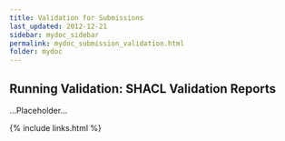 ```yaml
---
title: Validation for Submissions
last_updated: 2012-12-21
sidebar: mydoc_sidebar
permalink: mydoc_submission_validation.html
folder: mydoc
---
```


## Running Validation: SHACL Validation Reports 

...Placeholder...


{% include links.html %}
